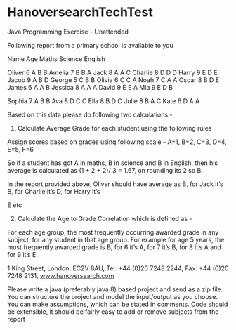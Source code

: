 # HanoversearchTechTest
Java Programming Exercise - Unattended

Following report from a primary school is available to you

Name Age Maths Science English

Oliver 6 A B B Amelia 7 B B A Jack 8 A A C Charlie 8 D D D Harry 9 E D E Jacob 9 A B D George 5 C B B Olivia 6 C C A Noah 7 C A A Oscar 8 B D E James 6 A A B Jessica 8 A A A David 9 E E A Mia 9 E D B

Sophia 7 A B B Ava 8 D C C Ella 8 B D C Julie 8 B A C Kate 6 D A A

Based on this data please do following two calculations -

1) Calculate Average Grade for each student using the following rules

Assign scores based on grades using following scale - A=1, B=2, C=3, D=4, E=5, F=6

So if a student has got A in maths, B in science and B in English, then his average is calculated as (1 + 2 + 2)/ 3 = 1.67, on rounding its 2 so B.

In the report provided above, Oliver should have average as B, for Jack it’s B, for Charlie it’s D, for Harry it’s

E etc

2) Calculate the Age to Grade Correlation which is defined as -

For each age group, the most frequently occurring awarded grade in any subject, for any student in that age group. For example for age 5 years, the most frequently awarded grade is B, for 6 it’s A, for 7 it’s B, for 8 it’s A and for 9 it’s E.

1 King Street, London, EC2V 8AU, Tel: +44 (0)20 7248 2244, Fax: +44 (0)20 7248 2131, www.hanoversearch.com

Please write a java (preferably java 8) based project and send as a zip file. You can structure the project and model the input/output as you choose. You can make assumptions, which can be stated in comments. Code should be extensible, it should be fairly easy to add or remove subjects from the report
